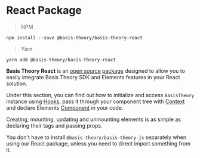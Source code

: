 # React Package

> NPM

```shell
npm install --save @basis-theory/basis-theory-react
```

> Yarn

```shell
yarn add @basis-theory/basis-theory-react
```

**Basis Theory React** is an [open source](https://github.com/Basis-Theory/basis-theory-react) [package](https://www.npmjs.com/package/@basis-theory/basis-theory-react) designed to allow you to easily integrate Basis Theory SDK and Elements features in your React solution.

Under this section, you can find out how to initialize and access `BasisTheory` instance using <a href="https://reactjs.org/docs/hooks-intro.html" target="_blank">Hooks</a>, pass it through your component tree with <a href="https://reactjs.org/docs/context.html" target="_blank">Context</a> and declare Elements <a href="https://reactjs.org/docs/components-and-props.html" target="_blank">Component</a> in your code. 

Creating, mounting, updating and unmounting elements is as simple as declaring their tags and passing props.

<aside class="notice">
  <span>You don't have to install <code>@basis-theory/basis-theory-js</code> separately when using our React package, unless you need to direct import something from it.</span>
</aside>
